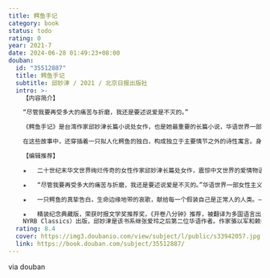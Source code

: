 ```yaml
---
title: 鳄鱼手记
category: book
status: todo
rating: 0
year: 2021-7
date: 2024-06-28 01:49:23+08:00
douban:
  id: "35512887"
  title: 鳄鱼手记
  subtitle: 邱妙津 / 2021 / 北京日报出版社
  intro: >-
    【内容简介】

    “尽管我要再受多大的痛苦与折磨，我还是要述说爱是不灭的。”

    《鳄鱼手记》是台湾作家邱妙津长篇小说处女作，也是她最重要的长篇小说，华语世界一部女性主义文学经典。小说以主人公“我”的大学生活为背景，通过一段段感情的萌发、深陷乃至最终仳离，直面内心深处极致的爱与无人理解的悲哀，逼视年轻人敏感自伤的内心世界。小说是台湾二十世纪末一代青年迷惘困顿心路历程的真实写照，更是一段艰难跋涉的性别认同与自我认同的贴身记录。作者以刀锋般锋利闪光的笔触，探入心灵的隐秘岩层，那些极度坦诚的自我剖析与情爱想象的翻转辩证，那些人性与人性深深交会的时刻、强劲与庄严的生之体验，深刻展示了人类永恒的主题，即如何通过极致纯粹的情感更深入地认识自我与世界，从一己抵达普遍人类心灵的深度，一种辉煌心智激情。

    在这些故事中，还穿插着一只拟人化鳄鱼的独白，构成独立于主要情节之外的诗性寓言。身着人装的鳄鱼最终乘坐着火的浴盆飘向深海，影射“鳄鱼/边缘人”在人类社会孤独与被排挤的命运，构成复调双声的奇异艺术效果。

    【编辑推荐】

    ★	二十世纪末华文世界绚烂传奇的女性作家邱妙津长篇处女作，震惊中文世界的爱情物语，开启一个时代的文学经典。蒋勋、骆以军、陈雪、郭玉洁诚挚推荐。——邱妙津是震动台湾的一代传奇，用生命创作的天才，她以凌厉激烈的才华横空出世，又决绝惨烈地毅然与人世告别。她的作品被大家传颂、引用、讨论、研究，她的生平、事迹甚至她阅读欣赏的小说、作家、电影导演，所有一切都成为一代文艺青年效仿参照的对象。《鳄鱼手记》将隐秘的女性情感勇敢地变成天才的书写，一段艰难跋涉的性别认同之旅，极致炽烈悲恸的爱情物语，标记着一个时代的刻度和阴影，书中的诸多名词和意象已成为一代代人自我指认的身份象征。

    ★	“尽管我要再受多大的痛苦与折磨，我还是要述说爱是不灭的。”华语世界一部女性主义文学经典，女性私密情感的深度书写，人性与人性深深交会的时刻，强劲与庄严的生之体验。——用寓言与密码写就的长篇情书，瑰丽华美又痛彻心肺、暴烈而温柔的女性情爱体验，浓烈丰沛的情绪，严肃与真诚的生命品质，展示爱的高贵与纯粹、爱的永在与不在。小说充满哲学思辨的灵敏机锋，从一己抵达普遍人类心灵的深度，展示人类灵魂繁复多变又千疮百孔的内在景观，一种浓郁丰盛的美感，高贵迷人的生命力，生发出惊心动魄的摄人力量。情爱踟蹰，生命坏毁，唯有极度真实勇敢地对待自我与生命，才能对抗命运的狂暴与社会的媚俗。

    ★	一只鳄鱼的真挚告白，生命边缘地带的哀歌，献给每一个假装自己是正常人的人类。——《鳄鱼手记》用童话寓言般灵异笔触描绘社会边缘人的处境，展现出对转型世代思潮暗涌的敏锐捕捉能力，传达出对性别、性向的一种全新可能性的难以抑制的兴奋。每个人内心都住着一只鳄鱼，有时必须要隐藏自己，披上人装，在黑暗中重新去认识定义自我，去探索世界。从1994年至今，这本书仍一直在对异类或自以为异类的人发出关切的讯号：“嗨，亲爱的鳄鱼，你好吗？”

    ★	精装纪念典藏版，荣获时报文学奖推荐奖，《开卷八分钟》推荐，被翻译为多国语言出版，备受赞誉。——《鳄鱼手记》已被翻译为英语、法语、德语、土耳其语、西班牙语和意大利语等多种语言。2017年，《鳄鱼手记》列入《纽约书评》“经典重现”（
    NYRB Classics）出版，邱妙津是该书系继张爱玲之后第二位华语作者。作家骆以军和赖香吟分别以小说《遣悲怀》《其后》缅怀与致敬邱妙津。
  rating: 8.4
  cover: https://img3.doubanio.com/view/subject/l/public/s33942057.jpg
  link: https://book.douban.com/subject/35512887/
---
```


via douban 

